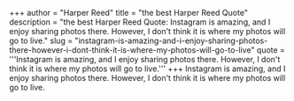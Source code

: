 +++
author = "Harper Reed"
title = "the best Harper Reed Quote"
description = "the best Harper Reed Quote: Instagram is amazing, and I enjoy sharing photos there. However, I don't think it is where my photos will go to live."
slug = "instagram-is-amazing-and-i-enjoy-sharing-photos-there-however-i-dont-think-it-is-where-my-photos-will-go-to-live"
quote = '''Instagram is amazing, and I enjoy sharing photos there. However, I don't think it is where my photos will go to live.'''
+++
Instagram is amazing, and I enjoy sharing photos there. However, I don't think it is where my photos will go to live.
